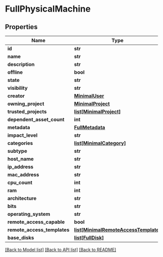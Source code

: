 # FullPhysicalMachine

## Properties
Name | Type | Description | Notes
------------ | ------------- | ------------- | -------------
**id** | **str** |  | [optional] 
**name** | **str** |  | [optional] 
**description** | **str** |  | [optional] 
**offline** | **bool** |  | [optional] 
**state** | **str** |  | [optional] 
**visibility** | **str** |  | [optional] 
**creator** | [**MinimalUser**](MinimalUser.md) |  | [optional] 
**owning_project** | [**MinimalProject**](MinimalProject.md) |  | [optional] 
**trusted_projects** | [**list[MinimalProject]**](MinimalProject.md) |  | [optional] 
**dependent_asset_count** | **int** |  | [optional] 
**metadata** | [**FullMetadata**](FullMetadata.md) |  | [optional] 
**impact_level** | **str** |  | [optional] 
**categories** | [**list[MinimalCategory]**](MinimalCategory.md) |  | [optional] 
**subtype** | **str** |  | 
**host_name** | **str** |  | [optional] 
**ip_address** | **str** |  | [optional] 
**mac_address** | **str** |  | [optional] 
**cpu_count** | **int** |  | [optional] 
**ram** | **int** |  | [optional] 
**architecture** | **str** |  | [optional] 
**bits** | **str** |  | [optional] 
**operating_system** | **str** |  | [optional] 
**remote_access_capable** | **bool** |  | [optional] 
**remote_access_templates** | [**list[MinimalRemoteAccessTemplate]**](MinimalRemoteAccessTemplate.md) |  | [optional] 
**base_disks** | [**list[FullDisk]**](FullDisk.md) |  | [optional] 

[[Back to Model list]](../README.md#documentation-for-models) [[Back to API list]](../README.md#documentation-for-api-endpoints) [[Back to README]](../README.md)


